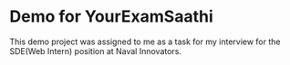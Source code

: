 # Demo for YourExamSaathi

This demo project was assigned to me as a task for my interview for the SDE(Web Intern) position at Naval Innovators.
